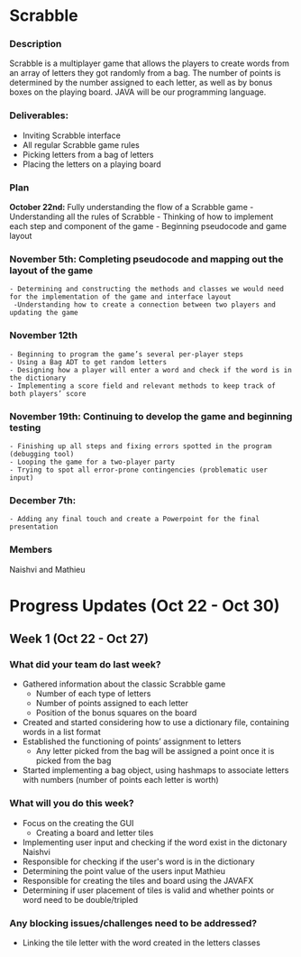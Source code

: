 # Scrabble

### **Description**
Scrabble is a multiplayer game that allows the players to create words from an array of letters
they got randomly from a bag. The number of points is determined by the number assigned to
each letter, as well as by bonus boxes on the playing board. JAVA will be our programming
language.

### **Deliverables:**
- Inviting Scrabble interface
- All regular Scrabble game rules
- Picking letters from a bag of letters
- Placing the letters on a playing board

### **Plan**
 **October 22nd:** Fully understanding the flow of a Scrabble game
    - Understanding all the rules of Scrabble
    - Thinking of how to implement each step and component of the game
    - Beginning pseudocode and game layout
### **November 5th:** Completing pseudocode and mapping out the layout of the game
    - Determining and constructing the methods and classes we would need for the implementation of the game and interface layout
     -Understanding how to create a connection between two players and updating the game
### **November 12th**
    - Beginning to program the game’s several per-player steps
    - Using a Bag ADT to get random letters
    - Designing how a player will enter a word and check if the word is in the dictionary
    - Implementing a score field and relevant methods to keep track of both players’ score
### **November 19th:** Continuing to develop the game and beginning testing
    - Finishing up all steps and fixing errors spotted in the program (debugging tool)
    - Looping the game for a two-player party
    - Trying to spot all error-prone contingencies (problematic user input)
### **December 7th:** 
    - Adding any final touch and create a Powerpoint for the final presentation

### **Members**
Naishvi and Mathieu


# Progress Updates (Oct 22 - Oct 30)

## Week 1 (Oct 22 - Oct 27)

### What did your team do last week?
* Gathered information about the classic Scrabble game
  * Number of each type of letters
  * Number of points assigned to each letter
  * Position of the bonus squares on the board
* Created and started considering how to use a dictionary file, containing words in a list format
* Established the functioning of points’ assignment to letters
  * Any letter picked from the bag will be assigned a point once it is picked from the bag
* Started implementing a bag object, using hashmaps to associate letters with numbers (number of points each letter is worth)


### What will you do this week?
* Focus on the creating the GUI
  * Creating a board and letter tiles
* Implementing user input and checking if the word exist in the dictonary 
Naishvi
* Responsible for checking if the user's word is in the dictionary 
* Determining the point value of the users input
Mathieu
* Responsible for creating the tiles and board using the JAVAFX
* Determining if user placement of tiles is valid and whether points or word need to be double/tripled

### Any blocking issues/challenges need to be addressed?
* Linking the tile letter with the word created in the letters classes 

